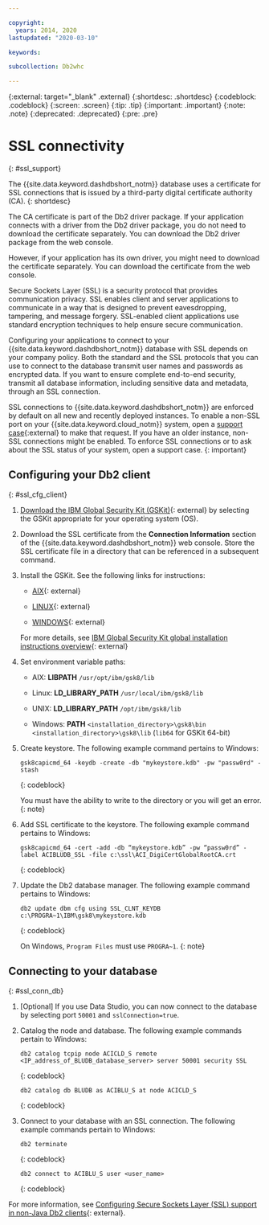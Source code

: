 ```yaml
---

copyright:
  years: 2014, 2020
lastupdated: "2020-03-10"

keywords:

subcollection: Db2whc

---
```


<!-- Attribute definitions --> 
{:external: target="_blank" .external}
{:shortdesc: .shortdesc}
{:codeblock: .codeblock}
{:screen: .screen}
{:tip: .tip}
{:important: .important}
{:note: .note}
{:deprecated: .deprecated}
{:pre: .pre}

# SSL connectivity
{: #ssl_support}

The {{site.data.keyword.dashdbshort_notm}} database uses a certificate for SSL connections that is issued by a third-party digital certificate authority (CA). 
{: shortdesc}

The CA certificate is part of the Db2 driver package. If your application connects with a driver from the Db2 driver package, you do not need to download the certificate separately. You can download the Db2 driver package from the web console.

However, if your application has its own driver, you might need to download the certificate separately. You can download the certificate from the web console.

Secure Sockets Layer (SSL) is a security protocol that provides communication privacy. SSL enables client and server applications to communicate in a way that is designed to prevent eavesdropping, tampering, and message forgery. SSL-enabled client applications use standard encryption techniques to help ensure secure communication.

Configuring your applications to connect to your {{site.data.keyword.dashdbshort_notm}} database with SSL depends on your company policy. Both the standard and the SSL protocols that you can use to connect to the database transmit user names and passwords as encrypted data. If you want to ensure complete end-to-end security, transmit all database information, including sensitive data and metadata, through an SSL connection. 

<!-- SSL connections to {{site.data.keyword.dashdbshort_notm}} are enforced by default. To enable a non-SSL port on your {{site.data.keyword.cloud_notm}} system, open a [support case](https://cloud.ibm.com/unifiedsupport/cases/add){:external} to make that request.
{: important}
-->

SSL connections to {{site.data.keyword.dashdbshort_notm}} are enforced by default on all new and recently deployed instances. To enable a non-SSL port on your {{site.data.keyword.cloud_notm}} system, open a [support case](https://cloud.ibm.com/unifiedsupport/cases/add){:external} to make that request. If you have an older instance, non-SSL connections might be enabled. To enforce SSL connections or to ask about the SSL status of your system, open a support case.
{: important}

## Configuring your Db2 client
{: #ssl_cfg_client}

1. [Download the IBM Global Security Kit (GSKit)](https://www-945.ibm.com/support/fixcentral/swg/selectFixes?parent=Security+Systems&product=ibm/Tivoli/IBM+Global+Security+Kit&release=All&platform=All&function=fixId&fixids=8.0.*&source=fc){: external} by selecting the GSKit appropriate for your operating system (OS).

2. Download the SSL certificate from the **Connection Information** section of the {{site.data.keyword.dashdbshort_notm}} web console. Store the SSL certificate file in a directory that can be referenced in a subsequent command.

3. Install the GSKit. See the following links for instructions:
   - [AIX](http://www-01.ibm.com/support/docview.wss?uid=swg21577384){: external}

   - [LINUX](http://www-01.ibm.com/support/docview.wss?uid=swg21631460){: external}

   - [WINDOWS](http://www-01.ibm.com/support/docview.wss?uid=swg21631462){: external}

   For more details, see [IBM Global Security Kit global installation instructions overview](https://www.ibm.com/support/knowledgecenter/en/SSEPGG_11.1.0/com.ibm.swg.tivoli.gskit.install.doc/doc/c0055521.html){: external}

4. Set environment variable paths:

   - AIX: **LIBPATH**
     `/usr/opt/ibm/gsk8/lib`

   - Linux: **LD_LIBRARY_PATH**
     `/usr/local/ibm/gsk8/lib`

   - UNIX: **LD_LIBRARY_PATH**
     `/opt/ibm/gsk8/lib`

   - Windows: **PATH**
     `<installation_directory>\gsk8\bin`
     `<installation_directory>\gsk8\lib`  (`lib64` for GSKit 64-bit)

5. Create keystore. The following example command pertains to Windows:
   ```
   gsk8capicmd_64 -keydb -create -db "mykeystore.kdb" -pw "passw0rd" -stash
   ```
   {: codeblock}

   You must have the ability to write to the directory or you will get an error.
   {: note}

6. Add SSL certificate to the keystore. The following example command pertains to Windows:
   ```
   gsk8capicmd_64 -cert -add -db “mykeystore.kdb” -pw “passw0rd” -label ACIBLUDB_SSL -file c:\ssl\ACI_DigiCertGlobalRootCA.crt
   ```
   {: codeblock}

7. Update the Db2 database manager. The following example command pertains to Windows: 
   ```
   db2 update dbm cfg using SSL_CLNT_KEYDB c:\PROGRA~1\IBM\gsk8\mykeystore.kdb
   ```
   {: codeblock}

   On Windows, `Program Files` must use `PROGRA~1`.
   {: note}

## Connecting to your database
{: #ssl_conn_db}

1. [Optional] If you use Data Studio, you can now connect to the database by selecting port `50001` and `sslConnection=true`.

2. Catalog the node and database. The following example commands pertain to Windows:
   ```
   db2 catalog tcpip node ACICLD_S remote <IP_address_of_BLUDB_database_server> server 50001 security SSL
   ```
   {: codeblock}

   ```
   db2 catalog db BLUDB as ACIBLU_S at node ACICLD_S
   ```
   {: codeblock}

3. Connect to your database with an SSL connection. The following example commands pertain to Windows:
   ```
   db2 terminate
   ```
   {: codeblock}

   ```
   db2 connect to ACIBLU_S user <user_name>
   ```
   {: codeblock}


For more information, see [Configuring Secure Sockets Layer (SSL) support in non-Java Db2 clients](https://www.ibm.com/support/knowledgecenter/en/SSEPGG_11.1.0/com.ibm.db2.luw.admin.sec.doc/doc/t0053518.html){: external}.

